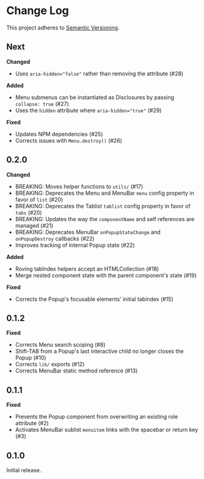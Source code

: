 # Change Log
This project adheres to [Semantic Versioning](http://semver.org/).

## Next

**Changed**

- Uses `aria-hidden="false"` rather than removing the attribute (#28)

**Added**

- Menu submenus can be instantiated as Disclosures by passing `collapse: true` (#27)
- Uses the `hidden` attribute where `aria-hidden="true"` (#29)

**Fixed**

- Updates NPM dependencies (#25)
- Corrects issues with `Menu.destroy()` (#26)

## 0.2.0

**Changed**

- BREAKING: Moves helper functions to `utils/` (#17)
- BREAKING: Deprecates the Menu and MenuBar `menu` config property in favor of `list` (#20)
- BREAKING: Deprecates the Tablist `tablist` config property in favor of `tabs` (#20)
- BREAKING: Updates the way the `componentName` and self references are managed (#21)
- BREAKING: Deprecates MenuBar `onPopupStateChange` and `onPopupDestroy` callbacks (#22)
- Improves tracking of internal Popup state (#22)

**Added**

- Roving tabIndex helpers accept an HTMLCollection (#18)
- Merge nested component state with the parent component's state (#19)

**Fixed**

- Corrects the Popup's focusable elements' initial tabindex (#15)

## 0.1.2

**Fixed**

- Corrects Menu search scoping (#8)
- Shift-TAB from a Popup's last interactive child no longer closes the Popup (#10)
- Corrects `lib/` exports (#12)
- Corrects MenuBar static method reference (#13)

## 0.1.1

**Fixed**

- Prevents the Popup component from overwriting an existing role attribute (#2)
- Activates MenuBar sublist `menuitem` links with the spacebar or return key (#3)

## 0.1.0

Initial release.

